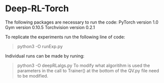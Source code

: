 # Deep-RL-Torch

The following packages are necessary to run the code:
PyTorch version 1.0
Gym version 0.10.5
Torchvision version 0.2.1

To replicate the experiments run the following line of code:
> python3 -O runExp.py

Individual runs can be made by runing:
> python3 -O deepRLalgs.py
To modify what algoritihm is used the parameters in the call to Trainer() at the bottom of the QV.py file need to be modified.
